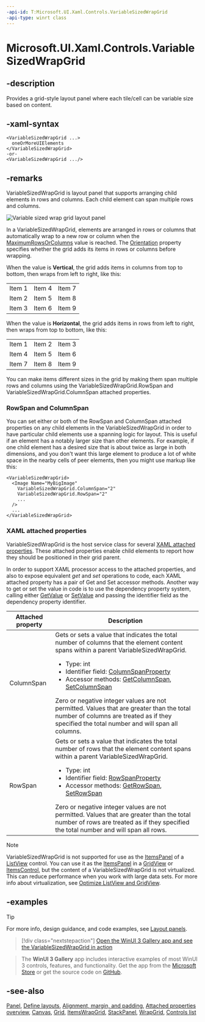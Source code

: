 ```yaml
---
-api-id: T:Microsoft.UI.Xaml.Controls.VariableSizedWrapGrid
-api-type: winrt class
---
```


<!-- Class syntax.
public class VariableSizedWrapGrid : Windows.UI.Xaml.Controls.Panel, Windows.UI.Xaml.Controls.IVariableSizedWrapGrid
-->

# Microsoft.UI.Xaml.Controls.VariableSizedWrapGrid

## -description
Provides a grid-style layout panel where each tile/cell can be variable size based on content.

## -xaml-syntax
```xaml
<VariableSizedWrapGrid ...>
  oneOrMoreUIElements
</VariableSizedWrapGrid>
-or-
<VariableSizedWrapGrid .../>
```


## -remarks

VariableSizedWrapGrid is layout panel that supports arranging child elements in rows and columns. Each child element can span multiple rows and columns.

<img alt="Variable sized wrap grid layout panel" src="images/controls/VariableSizedWrapGrid.png" />

In a VariableSizedWrapGrid, elements are arranged in rows or columns that automatically wrap to a new row or column when the [MaximumRowsOrColumns](variablesizedwrapgrid_maximumrowsorcolumns.md) value is reached. The [Orientation](wrapgrid_orientation.md) property specifies whether the grid adds its items in rows or columns before wrapping.

When the value is **Vertical**, the grid adds items in columns from top to bottom, then wraps from left to right, like this:<table>
   <tr><td>Item 1</td><td>Item 4</td><td>Item 7</td></tr>
   <tr><td>Item 2</td><td>Item 5</td><td>Item 8</td></tr>
   <tr><td>Item 3</td><td>Item 6</td><td>Item 9</td></tr>
</table>

When the value is **Horizontal**, the grid adds items in rows from left to right, then wraps from top to bottom, like this:<table>
   <tr><td>Item 1</td><td>Item 2</td><td>Item 3</td></tr>
   <tr><td>Item 4</td><td>Item 5</td><td>Item 6</td></tr>
   <tr><td>Item 7</td><td>Item 8</td><td>Item 9</td></tr>
</table>

You can make items different sizes in the grid by making them span multiple rows and columns using the VariableSizedWrapGrid.RowSpan and VariableSizedWrapGrid.ColumnSpan attached properties.

### RowSpan and ColumnSpan

You can set either or both of the RowSpan and ColumnSpan attached properties on any child elements in the VariableSizedWrapGrid in order to have particular child elements use a spanning logic for layout. This is useful if an element has a notably larger size than other elements. For example, if one child element has a desired size that is about twice as large in both dimensions, and you don't want this large element to produce a lot of white space in the nearby cells of peer elements, then you might use markup like this:

```xaml
<VariableSizedWrapGrid>
  <Image Name="MyBigImage"
    VariableSizedWrapGrid.ColumnSpan="2"
    VariableSizedWrapGrid.RowSpan="2"
    ...
  />
  ...
</VariableSizedWrapGrid>
```

### XAML attached properties

VariableSizedWrapGrid is the host service class for several [XAML attached properties](/windows/uwp/xaml-platform/attached-properties-overview). These attached properties enable child elements to report how they should be positioned in their grid parent.

In order to support XAML processor access to the attached properties, and also to expose equivalent _get_ and _set_ operations to code, each XAML attached property has a pair of Get and Set accessor methods. Another way to get or set the value in code is to use the dependency property system, calling either [GetValue](../microsoft.ui.xaml/dependencyobject_getvalue_229640130.md) or [SetValue](../microsoft.ui.xaml/dependencyobject_setvalue_1212521140.md) and passing the identifier field as the dependency property identifier.

| Attached property | Description |
| - | - |
| ColumnSpan | Gets or sets a value that indicates the total number of columns that the element content spans within a parent VariableSizedWrapGrid.<ul><li>Type: int</li><li>Identifier field: <a href="/uwp/api/windows.ui.xaml.controls.variablesizedwrapgrid.columnspanproperty">ColumnSpanProperty</a></li><li>Accessor methods: <a href="/uwp/api/windows.ui.xaml.controls.variablesizedwrapgrid.getcolumnspan">GetColumnSpan</a>, <a href="/uwp/api/windows.ui.xaml.controls.variablesizedwrapgrid.setcolumnspan">SetColumnSpan</a></li></ul> Zero or negative integer values are not permitted. Values that are greater than the total number of columns are treated as if they specified the total number and will span all columns.|
| RowSpan | Gets or sets a value that indicates the total number of rows that the element content spans within a parent VariableSizedWrapGrid.<ul><li>Type: int</li><li>Identifier field: <a href="/uwp/api/windows.ui.xaml.controls.variablesizedwrapgrid.rowspanproperty">RowSpanProperty</a></li><li>Accessor methods: <a href="/uwp/api/windows.ui.xaml.controls.variablesizedwrapgrid.getrowspan">GetRowSpan</a>, <a href="/uwp/api/windows.ui.xaml.controls.variablesizedwrapgrid.setrowspan">SetRowSpan</a></li></ul> Zero or negative integer values are not permitted. Values that are greater than the total number of rows are treated as if they specified the total number and will span all rows.|

> [!NOTE]
> VariableSizedWrapGrid is not supported for use as the [ItemsPanel](itemscontrol_itemspanel.md) of a [ListView](listview.md) control. You can use it as the [ItemsPanel](itemscontrol_itemspanel.md) in a [GridView](gridview.md) or [ItemsControl](itemscontrol.md), but the content of a VariableSizedWrapGrid is not virtualized. This can reduce performance when you work with large data sets. For more info about virtualization, see [Optimize ListView and GridView](/windows/uwp/debug-test-perf/optimize-gridview-and-listview).

## -examples

> [!TIP]
> For more info, design guidance, and code examples, see [Layout panels](/windows/apps/design/layout/layout-panels#variablesizedwrapgrid).

> [!div class="nextstepaction"]
> [Open the WinUI 3 Gallery app and see the VariableSizedWrapGrid in action](winui3gallery:/item/VariableSizedWrapGrid)

> The **WinUI 3 Gallery** app includes interactive examples of most WinUI 3 controls, features, and functionality. Get the app from the [Microsoft Store](https://www.microsoft.com/store/productId/9P3JFPWWDZRC) or get the source code on [GitHub](https://github.com/microsoft/WinUI-Gallery).

## -see-also

[Panel](panel.md), [Define layouts](/windows/uwp/layout/layouts-with-xaml), [Alignment, margin, and padding](/windows/uwp/layout/alignment-margin-padding), [Attached properties overview](/windows/uwp/xaml-platform/attached-properties-overview), [Canvas](canvas.md), [Grid](grid.md), [ItemsWrapGrid](itemswrapgrid.md), [StackPanel](stackpanel.md), [WrapGrid](wrapgrid.md), [Controls list](/windows/apps/design/controls/)
